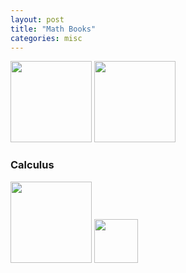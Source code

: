 ```yaml
---
layout: post
title: "Math Books"
categories: misc
---
```


[<img src="https://images-na.ssl-images-amazon.com/images/I/41qQ8QHroVS._SY344_BO1,204,203,200_.jpg" height=130 >](https://libgen.is/book/index.php?md5=C692717FC61C8133BA008BE26AABB084)
[<img src="https://images-na.ssl-images-amazon.com/images/I/41JBIu2-JLL._SX398_BO1,204,203,200_.jpg" height=130 >](https://libgen.is/book/index.php?md5=EFA51226D14D0A95FB6F2BD8669499C5)

### Calculus
[<img src="https://images-na.ssl-images-amazon.com/images/I/31ESrmEz0-L._SX218_BO1,204,203,200_QL40_FMwebp_.jpg" height=130 />](https://libgen.rs/book/index.php?md5=AF1E3B07114EAA2F129C1E4CF1F2EBB8)
[<img src="https://images-na.ssl-images-amazon.com/images/I/31hBaUnCCjL._SX384_BO1,204,203,200_.jpg" height=70 >](https://libgen.rs/book/index.php?md5=D3A4243794C1FFBE14213A0ED40E075A)
